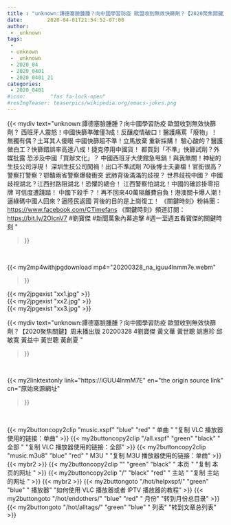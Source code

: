 ```yaml
---
title : "unknown:譚德塞臉腫腫？向中國學習防疫 歐盟收到無效快篩劑？【2020聚焦關鍵】周末播出版 20200328 4劉寶傑 黃文華 黃世聰 姚惠珍 邱敏寬 黃益中 黃世聰 黃創夏 "
date:        2020-04-01T21:54:52-07:00
author:
 - _unknown
tags:
 - 
 - unknown
 - _unknown
 - 2020_04
 - 2020_0401
 - 2020_0401_21
categories:
 - 2020_0401
#icon:        "fas fa-lock-open"
#resImgTeaser: teaserpics/wikipedia.org/emacs-jokes.png
---
```







{{< mydiv text="unknown:譚德塞臉腫腫？向中國學習防疫 歐盟收到無效快篩劑？ 西班牙人震怒！中國快篩準確僅3成！反釀疫情破口！醫護痛罵「廢物」！ 無獨有偶？土耳其人傻眼 中國快篩超不準！立馬放棄 重新採購！ 驗心酸的？醫護做白工？快篩錯誤率高達八成！捷克停用中國貨！  都買到「不準」快篩試劑？外媒批露 恐涉及中國「買辦文化」？ 中國西班牙大使館急甩鍋！與我無關！神秘的生技公司浮現！ 深圳生技公司闖禍！出口不準試劑 70後博士夫妻檔！官銜很高？  警察打警察？鄂贛兩省警察爆發衝突 武肺背後滿滿的歧視？ 世界歧視中國？ 中國歧視湖北？江西封路阻湖北！恐懼的總合！ 江西警察怕湖北！中國的確診掛零招牌 可信度遭踐踏！  中國下殺手？！再不回來40萬隔離費自負！港澳關卡爆人潮！ 逼綠碼中國人回來？逼陸民返國 背後的目的是上崗復工！  《關鍵時刻》粉絲團：https://www.facebook.com/CTimefans 《關鍵時刻》頻道訂閱：https://bit.ly/2OlcnV7  #劉寶傑 #新聞萬象內幕追擊 #週一至週五看寶傑的關鍵時刻 "
>}}
<br>


{{< my2mp4withjpgdownload mp4="20200328_na_iguu4lnmm7e.webm"
>}}

{{< my2jpgexist "xx1.jpg" >}}<br>
{{< my2jpgexist "xx2.jpg" >}}<br>
{{< my2jpgexist "xx3.jpg" >}}<br>



{{< mydiv text="unknown:譚德塞臉腫腫？向中國學習防疫 歐盟收到無效快篩劑？【2020聚焦關鍵】周末播出版 20200328 4劉寶傑 黃文華 黃世聰 姚惠珍 邱敏寬 黃益中 黃世聰 黃創夏 "
>}}
<br>

{{< my2linktextonly link="https://iGUU4lnmM7E"
en="the origin source link" cn="原始來源網址"
>}}


<br>


{{< my2buttoncopy2clip "music.xspf"        "blue"   "red"    " 单曲 "  "复制 VLC 播放器使用的链接：单曲" >}} {{< my2buttoncopy2clip "/all.xspf"         "green"  "black"  " 全部 "  "复制 VLC 播放器使用的链接：全部" >}} {{< my2buttoncopy2clip "music.m3u8"        "blue"   "red"    " M3U  "    "复制 M3U 播放器使用的链接：单曲" >}} {{< mybr2 >}} {{< my2buttoncopy2clip ""                  "green"  "black"  " 本页 "    "复制 本页的网址 " >}} {{< my2buttoncopy2clip "/"                 "black"  "red"    " 主站 "    "复制 主站的网址 " >}} {{< mybr2 >}} {{< my2buttongoto      "/hot/helpxspf/"    "green"  "blue"   " 播放器" "如何使用 VLC 播放器或者 IPTV 播放器的教程" >}} {{< my2buttongoto      "/hot/endothers/"   "blue"   "red"    " 月份"   "转到月份总目录" >}} {{< my2buttongoto      "/hot/alltags/"     "green"  "blue"   " 列表"   "转到文章总列表" >}} 
